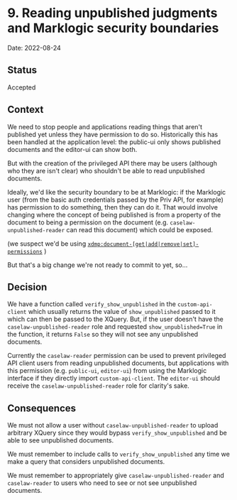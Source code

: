 # 9. Reading unpublished judgments and Marklogic security boundaries

Date: 2022-08-24

## Status

Accepted

## Context

We need to stop people and applications reading things that aren't published yet unless they have permission to do so.
Historically this has been handled at the application level: the public-ui only shows published documents and the editor-ui can show both.

But with the creation of the privileged API there may be users (although who they are isn't clear) who shouldn't be able to read unpublished documents.

Ideally, we'd like the security boundary to be at Marklogic: if the Marklogic user (from the basic auth credentials passed by the Priv API, for example)
has permission to do something, then they can do it. That would involve changing where the concept of being published is from a property of the document
to being a permission on the document (e.g. `caselaw-unpublished-reader` can read this document) which could be exposed.

(we suspect we'd be using [`xdmp:document-[get|add|remove|set]-permissions`](https://docs.marklogic.com/xdmp:document-set-permissions) )

But that's a big change we're not ready to commit to yet, so...

## Decision

We have a function called `verify_show_unpublished` in the `custom-api-client` which usually returns the value of `show_unpublished` passed to it which can then be passed to the XQuery. But, if the user doesn't have the `caselaw-unpublished-reader` role and requested `show_unpublished=True` in the function, it returns `False` so they will not see any unpublished documents.

Currently the `caselaw-reader` permission can be used to prevent privileged API client users from reading unpublished documents, but applications with this permission (e.g. `public-ui`, `editor-ui`) from using the Marklogic interface if they directly import `custom-api-client`. The `editor-ui` should receive the `caselaw-unpublished-reader` role for clarity's sake.

## Consequences

We must not allow a user without `caselaw-unpublished-reader` to upload arbitrary XQuery since they would bypass `verify_show_unpublished` and be able to see unpublished documents.

We must remember to include calls to `verify_show_unpublished` any time we make a query that considers unpublished documents.

We must remember to appropriately give `caselaw-unpublished-reader` and `caselaw-reader` to users who need to see or not see unpublished documents.
